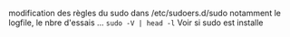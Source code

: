 modification des règles du sudo dans /etc/sudoers.d/sudo
notamment le logfile, le nbre d'essais ...
`sudo -V | head -l`  Voir si sudo est installe 
